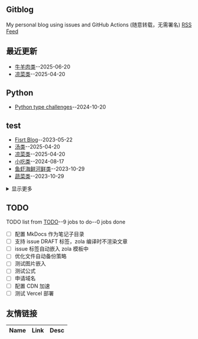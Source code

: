 ## Gitblog
My personal blog using issues and GitHub Actions (随意转载，无需署名)
[RSS Feed](https://raw.githubusercontent.com/shiyang07ca/shiyang07ca.github.io/master/feed.xml)
## 最近更新
- [牛羊肉类](https://github.com/shiyang07ca/shiyang07ca.github.io/issues/10)--2025-06-20
- [凉菜类](https://github.com/shiyang07ca/shiyang07ca.github.io/issues/8)--2025-04-20
## Python
- [Python type challenges](https://github.com/shiyang07ca/shiyang07ca.github.io/issues/7)--2024-10-20
## test
- [Fisrt Blog](https://github.com/shiyang07ca/shiyang07ca.github.io/issues/1)--2023-05-22
- [汤类](https://github.com/shiyang07ca/shiyang07ca.github.io/issues/9)--2025-04-20
- [凉菜类](https://github.com/shiyang07ca/shiyang07ca.github.io/issues/8)--2025-04-20
- [小吃类](https://github.com/shiyang07ca/shiyang07ca.github.io/issues/6)--2024-08-17
- [鱼虾海鲜河鲜类](https://github.com/shiyang07ca/shiyang07ca.github.io/issues/4)--2023-10-29
- [蔬菜类](https://github.com/shiyang07ca/shiyang07ca.github.io/issues/3)--2023-10-29
<details><summary>显示更多</summary>

- [猪肉类](https://github.com/shiyang07ca/shiyang07ca.github.io/issues/2)--2023-09-21
</details>

## TODO
TODO list from [TODO](https://github.com/shiyang07ca/shiyang07ca.github.io/issues/5)--9 jobs to do--0 jobs done
- [ ] 配置 MkDocs 作为笔记子目录
- [ ] 支持 issue DRAFT 标签，zola 编译时不渲染文章
- [ ] issue 标签自动嵌入 zola 模板中
- [ ] 优化文件自动备份策略
- [ ] 测试图片嵌入
- [ ] 测试公式
- [ ] 申请域名
- [ ] 配置 CDN 加速
- [ ] 测试 Vercel 部署

## 友情链接
| Name | Link | Desc | 
 | ---- | ---- | ---- |
